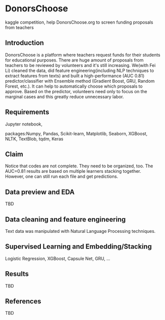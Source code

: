 # DonorsChoose
kaggle competition, help DonorsChoose.org to screen funding proposals from teachers

## Introduction
DonorsChoose is a platform where teachers request funds for their students for educational purposes. There are huge amount of proposals from teachers to be reviewed by volunteers and it's still increasing. We(with Fei Li) cleaned the data, did feature engineering(including NLP techniques to extract features from texts) and built a high-performance (AUC 0.81) predictor/classifier with Ensemble method (Gradient Boost, GRU, Random Forest, etc.). It can help to automatically choose which proposals to approve. Based on the predictor, volunteers need only to focus on the marginal cases and this greatly reduce unnecessary labor.

## Requirements
Jupyter notebook,

packages:Numpy, Pandas, Scikit-learn, Matplotlib, Seaborn, XGBoost, NLTK, TextBlob, tqdm, Keras

## Claim
Notice that codes are not complete. They need to be organized, too. The AUC=0.81 results are based on multiple learners stacking together.
However, one can still run each file and get predictions. 
## Data preview and EDA
TBD
## Data cleaning and feature engineering
Text data was manipulated with Natural Language Processing techniques.
## Supervised Learning and Embedding/Stacking
Logistic Regression, XGBoost, Capsule Net, GRU, ...
## Results
TBD
## References
TBD
